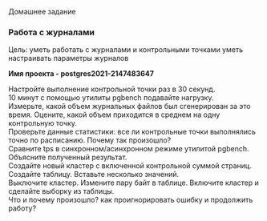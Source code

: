 Домашнее задание
### Работа с журналами

Цель:
уметь работать с журналами и контрольными точками
уметь настраивать параметры журналов

<b>Имя проекта - postgres2021-2147483647</b>

Настройте выполнение контрольной точки раз в 30 секунд.  
10 минут c помощью утилиты pgbench подавайте нагрузку.  
Измерьте, какой объем журнальных файлов был сгенерирован за это время. Оцените, какой объем приходится в среднем на одну контрольную точку.  
Проверьте данные статистики: все ли контрольные точки выполнялись точно по расписанию. Почему так произошло?  
Сравните tps в синхронном/асинхронном режиме утилитой pgbench. Объясните полученный результат.  
Создайте новый кластер с включенной контрольной суммой страниц. Создайте таблицу. Вставьте несколько значений.  
Выключите кластер. Измените пару байт в таблице. Включите кластер и сделайте выборку из таблицы.  
Что и почему произошло? как проигнорировать ошибку и продолжить работу?  
